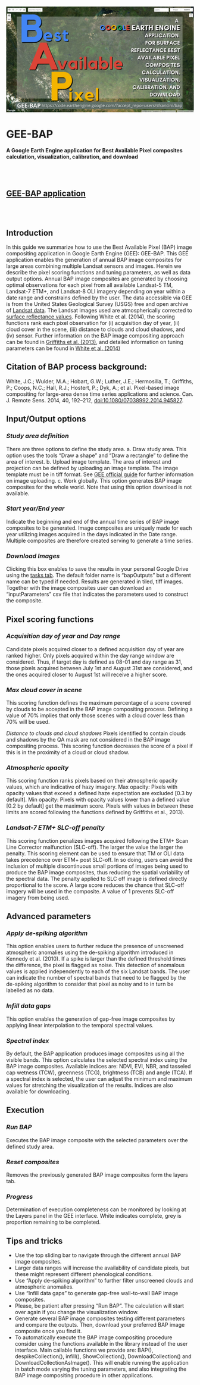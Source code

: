 ![banner image](figure/fig.png)

# GEE-BAP 

**A Google Earth Engine application for Best Available Pixel composites calculation, visualization, calibration, and download**

<br><br>

## [GEE-BAP application](https://code.earthengine.google.com/?accept_repo=users/sfrancini/bap) 

<br><br> 

## Introduction
In this guide we summarize how to use the Best Available Pixel (BAP) image compositing application in Google Earth Engine (GEE): GEE-BAP. This GEE application enables the generation of annual BAP image composites for large areas combining multiple Landsat sensors and images. Herein we describe the pixel scoring functions and tuning parameters, as well as data output options.
Annual BAP image composites are generated by choosing optimal observations for each pixel from all available Landsat-5 TM, Landsat-7 ETM+, and Landsat-8 OLI imagery depending on year within a date range and constrains defined by the user. The data accessible via GEE is from the United States Geological Survey (USGS) free and open archive of [Landsat data](https://earthexplorer.usgs.gov/). The Landsat images used are atmospherically corrected to [surface reflectance values](https://www.usgs.gov/core-science-systems/nli/landsat/landsat-surface-reflectance?qt-science_support_page_related_con=0#qt-science_support_page_related_con). Following White et al. (2014), the scoring functions rank each pixel observation for (i) acquisition day of year, (ii) cloud cover in the scene, (iii) distance to clouds and cloud shadows, and (iv) sensor. Further information on the BAP image compositing approach can be found in [Griffiths et al. (2013)](https://ieeexplore.ieee.org/document/6415303), and detailed information on tuning parameters can be found in [White et al. (2014)](https://www.tandfonline.com/doi/full/10.1080/07038992.2014.945827)

## Citation of BAP process background:
White, J.C.; Wulder, M.A.; Hobart, G.W.; Luther, J.E.; Hermosilla, T.; Griffiths, P.; Coops, N.C.; Hall, R.J.; Hostert, P.; Dyk, A.; et al. Pixel-based image compositing for large-area dense time series applications and science. Can. J. Remote Sens. 2014, 40, 192–212, [doi:10.1080/07038992.2014.945827](https://doi.org/10.1080/07038992.2014.945827).

## Input/Output options

### *Study area definition*
There are three options to define the study area.
a.	Draw study area. This option uses the tools “Draw a shape” and “Draw a rectangle” to define the area of interest.
b.	Upload image template. The area of interest and projection can be defined by uploading an image template. The image template must be in tiff format. See [GEE official guide](https://developers.google.com/earth-engine/guides/image_upload#uploading-image-assets) for further information on image uploading. 
c.	Work globally. This option generates BAP image composites for the whole world. Note that using this option download is not available.

### *Start year/End year*
Indicate the beginning and end of the annual time series of BAP image composites to be generated. Image composites are uniquely made for each year utilizing images acquired in the days indicated in the Date range. Multiple composites are therefore created serving to generate a time series. 

### *Download Images*
Clicking this box enables to save the results in your personal Google Drive using the [tasks tab](https://developers.google.com/earth-engine/guides/playground#tasks-tab). The default folder name is “bapOutputs” but a different name can be typed if needed.
Results are generated in tiled, tiff images. Together with the image composites user can download an “inputParameters” csv file that indicates the parameters used to construct the composite.

## Pixel scoring functions
### *Acquisition day of year and Day range*
Candidate pixels acquired closer to a defined acquisition day of year are ranked higher. Only pixels acquired within the day range window are considered. Thus, if target day is defined as 08-01 and day range as 31, those pixels acquired between July 1st and August 31st are considered, and the ones acquired closer to August 1st will receive a higher score.

### *Max cloud cover in scene*
This scoring function defines the maximum percentage of a scene covered by clouds to be accepted in the BAP image compositing process. Defining a value of 70% implies that only those scenes with a cloud cover less than 70% will be used.

*Distance to clouds and cloud shadows*
Pixels identified to contain clouds and shadows by the QA mask are not considered in the BAP image compositing process. This scoring function decreases the score of a pixel if this is in the proximity of a cloud or cloud shadow.

### *Atmospheric opacity*
This scoring function ranks pixels based on their atmospheric opacity values, which are indicative of hazy imagery. Max opacity: Pixels with opacity values that exceed a defined haze expectation are excluded [0.3 by default]. Min opacity: Pixels with opacity values lower than a defined value [0.2 by default] get the maximum score. Pixels with values in between these limits are scored following the functions defined by Griffiths et al., 2013).

### *Landsat-7 ETM+ SLC-off penalty*
This scoring function penalizes images acquired following the ETM+ Scan Line Corrector malfunction (SLC-off). The larger the value the larger the penalty. This scoring element can be used to ensure that TM or OLI data takes precedence over ETM+ post SLC-off. In so doing, users can avoid the inclusion of multiple discontinuous small portions of images being used to produce the BAP image composites, thus reducing the spatial variability of the spectral data. The penalty applied to SLC off image is defined directly proportional to the score. A large score reduces the chance that SLC-off imagery will be used in the composite. A value of 1 prevents SLC-off imagery from being used.

## Advanced parameters
### *Apply de-spiking algorithm*
This option enables users to further reduce the presence of unscreened atmospheric anomalies using the de-spiking algorithm introduced in Kennedy et al. (2010). If a spike is larger than the defined threshold times the difference, the pixel is flagged as noise. This detection of anomalous values is applied independently to each of the six Landsat bands. The user can indicate the number of spectral bands that need to be flagged by the de-spiking algorithm to consider that pixel as noisy and to in turn be labelled as no data.

### *Infill data gaps*
This option enables the generation of gap-free image composites by applying linear interpolation to the temporal spectral values. 

### *Spectral index*
By default, the BAP application produces image composites using all the visible bands. This option calculates the selected spectral index using the BAP image composites. Available indices are: NDVI, EVI, NBR, and tasseled cap wetness (TCW), greenness (TCG), brightness (TCB) and angle (TCA). If a spectral index is selected, the user can adjust the minimum and maximum values for stretching the visualization of the results. Indices are also available for downloading.

## Execution
### *Run BAP*
Executes the BAP image composite with the selected parameters over the defined study area.

### *Reset composites*
Removes the previously generated BAP image composites form the layers tab.

### *Progress*
Determination of execution completeness can be monitored by looking at the Layers panel in the GEE interface. White indicates complete, grey is proportion remaining to be completed. 

## Tips and tricks
- Use the top sliding bar to navigate through the different annual BAP image composites.
- Larger data ranges will increase the availability of candidate pixels, but these might represent different phenological conditions.
- Use “Apply de-spiking algorithm” to further filter unscreened clouds and atmospheric anomalies.
- Use “Infill data gaps” to generate gap-free wall-to-wall BAP image composites. 
- Please, be patient after pressing “Run BAP”. The calculation will start over again if you change the visualization window.
- Generate several BAP image composites testing different parameters and compare the outputs. Then, download your preferred BAP image composite once you find it.
- To automatically execute the BAP image compositing procedure consider using the functions available in the library instead of the user interface. Main callable functions we provide are: BAP(), despikeCollection(), infill(), ShowCollection(), DownloadCollection() and DownloadCollectionAsImage(). This will enable running the application in batch mode varying the tuning parameters, and also integrating the BAP image compositing procedure in other applications.
